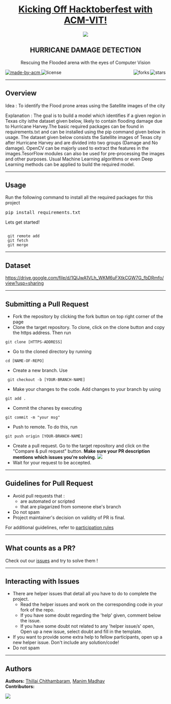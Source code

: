 <h1 align="center"><a href="https://organize.mlh.io/participants/events/4390-kickstarting-hacktoberfest-with-acm-vit">Kicking Off Hacktoberfest with ACM-VIT!</a></h1>
<p align="center">
<img src="https://raw.githubusercontent.com/vinamrak/hacktoberfest-readme/master/header.png">
</p>

<h2 align="center"> HURRICANE DAMAGE DETECTION </h2>

<p align="center"> 
Rescuing the Flooded arena with the eyes of Computer Vision
</p>

<p>
  <a href="https://acmvit.in/" target="_blank">
    <img alt="made-by-acm" src="https://img.shields.io/badge/MADE%20BY-ACM%20VIT-blue?style=for-the-badge" />
  </a>
    <img alt="license" src="https://img.shields.io/badge/License-MIT-green.svg?style=for-the-badge"  />
    <img alt="stars" src="https://img.shields.io/github/stars/ACM-VIT/hurricane-damage-detection?style=social" align="right"/> 
    <img alt="forks" src="https://img.shields.io/github/forks/ACM-VIT/hurricane-damage-detection?style=social" align="right"/>
</p>

---
## Overview

Idea : To identify the Flood prone areas using the Satellite images of the city

Explanation : The goal is to build a model which identifies if a given region in Texas city isthe dataset given below, likely to contain flooding damage due to Hurricane Harvey.The basic required packages can be found in requirements.txt and can be installed using the pip command given below in usage. The dataset given below consists the Satellite images of Texas city after Hurricane Harvey and are divided into two groups (Damage and No damage). OpenCV can be majorly used to extract the features in the images.TesorFlow modules can also be used for pre-processing the images and other purposes. Usual Machine Learning algorithms or even Deep Learning methods can be applied to build the required model.

---
## Usage
Run the following command to install all the required packages for this project
<pre>pip install requirements.txt</pre>

Lets get started!
 <pre><code>
 git remote add
 git fetch 
 git merge</code></pre>
---

## Dataset

https://drive.google.com/file/d/1QIJwA1VLh_WKM6uFXtkCGW7G_fbDRmfo/view?usp=sharing



---

## Submitting a Pull Request

* Fork the repository by clicking the fork button on top right corner of the page
* Clone the target repository. To clone, click on the clone button and copy the https address. Then run 
 <pre><code>git clone [HTTPS-ADDRESS]</code></pre>
* Go to the cloned directory by running 
<pre><code>cd [NAME-OF-REPO]</code></pre>
* Create a new branch. Use 
<pre><code> git checkout -b [YOUR-BRANCH-NAME]</code></pre>
* Make your changes to the code. Add changes to your branch by using 
<pre><code>git add .</code></pre>
* Commit the chanes by executing
<pre><code>git commit -m "your msg"</code></pre>
* Push to remote. To do this, run 
<pre><code>git push origin [YOUR-BRANCH-NAME]</code></pre>
* Create a pull request. Go to the target repository and click on the "Compare & pull request" button. **Make sure your PR description mentions which issues you're solving.**
<img src="https://drive.google.com/u/1/uc?id=1f9JKAR-kRvCRGxIs_SAvegaYDPx53T9G&export=download"></img>
* Wait for your request to be accepted. 

---
## Guidelines for Pull Request

<!-- general guidelines here -->
  * Avoid pull requests that :
      * are automated or scripted
      * that are plagarized from someone else's branch
  * Do not spam
  * Project maintainer's decision on validity of PR is final.

  For additional guidelines, refer to [participation rules](https://hacktoberfest.digitalocean.com/details#rules)

---

## What counts as a PR?
Check out our [issues](https://github.com/ACM-VIT/Shakespeare-Translate/issues) and try to solve them !
  


---
## Interacting with Issues

  * There are helper issues that detail all you have to do to complete the project.
      * Read the helper issues and work on the corresponding code in your fork of the repo.
      * If you have some doubt regarding the 'help' given, comment below the issue.
      * If you have some doubt not related to any 'helper issue/s' open, Open up a new issue, select doubt and fill in the template.
  * If you want to provide some extra help to fellow participants, open up a new helper issue. Don't include any solution/code!
  * Do not spam


---

## Authors

**Authors:** 
[Thillai Chithambaram](https://github.com/itzThillaiC), 
[Manim Madhav](https://github.com/ManimMadhav)<br>
**Contributors:** 

<a href="https://github.com/ACM-VIT/hurricane-damage-detection/graphs/contributors">
  <img src="https://contributors-img.web.app/image?repo=ACM-VIT/hurricane-damage-detection" />
</a>

